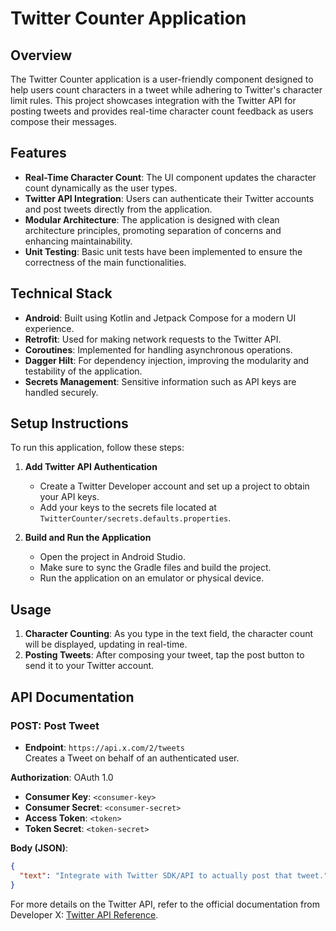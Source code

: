 # Twitter Counter Application

## Overview
The Twitter Counter application is a user-friendly component designed to help users count characters in a tweet while adhering to Twitter's character limit rules. This project showcases integration with the Twitter API for posting tweets and provides real-time character count feedback as users compose their messages.

## Features
- **Real-Time Character Count**: The UI component updates the character count dynamically as the user types.
- **Twitter API Integration**: Users can authenticate their Twitter accounts and post tweets directly from the application.
- **Modular Architecture**: The application is designed with clean architecture principles, promoting separation of concerns and enhancing maintainability.
- **Unit Testing**: Basic unit tests have been implemented to ensure the correctness of the main functionalities.

## Technical Stack
- **Android**: Built using Kotlin and Jetpack Compose for a modern UI experience.
- **Retrofit**: Used for making network requests to the Twitter API.
- **Coroutines**: Implemented for handling asynchronous operations.
- **Dagger Hilt**: For dependency injection, improving the modularity and testability of the application.
- **Secrets Management**: Sensitive information such as API keys are handled securely.

## Setup Instructions
To run this application, follow these steps:

1. **Add Twitter API Authentication**
   - Create a Twitter Developer account and set up a project to obtain your API keys.
   - Add your keys to the secrets file located at `TwitterCounter/secrets.defaults.properties`.

2. **Build and Run the Application**
   - Open the project in Android Studio.
   - Make sure to sync the Gradle files and build the project.
   - Run the application on an emulator or physical device.

## Usage
1. **Character Counting**: As you type in the text field, the character count will be displayed, updating in real-time.
2. **Posting Tweets**: After composing your tweet, tap the post button to send it to your Twitter account.

## API Documentation
### POST: Post Tweet
- **Endpoint**: `https://api.x.com/2/tweets`  
  Creates a Tweet on behalf of an authenticated user.

**Authorization**: OAuth 1.0  
- **Consumer Key**: `<consumer-key>`  
- **Consumer Secret**: `<consumer-secret>`  
- **Access Token**: `<token>`  
- **Token Secret**: `<token-secret>`  

**Body (JSON)**:
```json
{
  "text": "Integrate with Twitter SDK/API to actually post that tweet."
}
```

For more details on the Twitter API, refer to the official documentation from Developer X: [Twitter API Reference](https://developer.x.com/en/docs/x-api/tweets/manage-tweets/api-reference/post-tweets#tab1).
